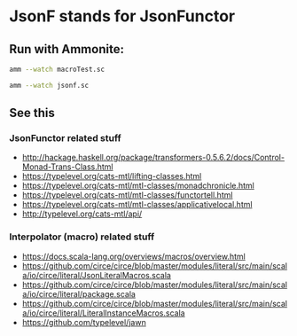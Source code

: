 # JsonF stands for JsonFunctor 

## Run with Ammonite:

```bash
amm --watch macroTest.sc
```

```bash
amm --watch jsonf.sc
```

## See this

### JsonFunctor related stuff

* http://hackage.haskell.org/package/transformers-0.5.6.2/docs/Control-Monad-Trans-Class.html
* https://typelevel.org/cats-mtl/lifting-classes.html
* https://typelevel.org/cats-mtl/mtl-classes/monadchronicle.html
* https://typelevel.org/cats-mtl/mtl-classes/functortell.html
* https://typelevel.org/cats-mtl/mtl-classes/applicativelocal.html
* http://typelevel.org/cats-mtl/api/

### Interpolator (macro) related stuff

* https://docs.scala-lang.org/overviews/macros/overview.html
* https://github.com/circe/circe/blob/master/modules/literal/src/main/scala/io/circe/literal/JsonLiteralMacros.scala
* https://github.com/circe/circe/blob/master/modules/literal/src/main/scala/io/circe/literal/package.scala
* https://github.com/circe/circe/blob/master/modules/literal/src/main/scala/io/circe/literal/LiteralInstanceMacros.scala
* https://github.com/typelevel/jawn
